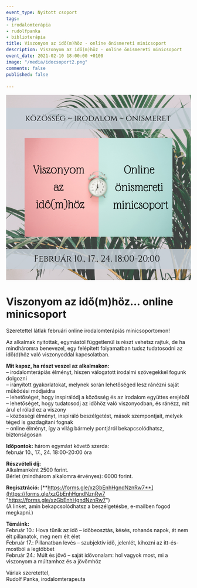 ```yaml
---
event_type: Nyitott csoport
tags:
- irodalomterápia
- rudolfpanka
- biblioterápia
title: Viszonyom az idő(m)höz - online önismereti minicsoport
description: Viszonyom az idő(m)höz - online önismereti minicsoport
event_date: 2021-02-10 18:00:00 +0100
image: "/media/idocsoport2.png"
comments: false
published: false

---
```

![](/media/idocsoport2.png)

# Viszonyom az idő(m)höz… online minicsoport

  
Szeretettel látlak februári online irodalomterápiás minicsoportomon!

Az alkalmak nyitottak, egymástól függetlenül is részt vehetsz rajtuk, de ha mindháromra benevezel, egy felépített folyamatban tudsz tudatosodni az idő(d)höz való viszonyoddal kapcsolatban.

**Mit kapsz, ha részt veszel az alkalmakon:**  
– irodalomterápiás élményt, hiszen válogatott irodalmi szövegekkel fogunk dolgozni  
– irányított gyakorlatokat, melynek során lehetőséged lesz ránézni saját működési módjaidra  
– lehetőséget, hogy inspirálódj a közösség és az irodalom együttes erejéből  
– lehetőséget, hogy tudatosodj az időhöz való viszonyodban, és ránézz, mit árul el rólad ez a viszony  
– közösségi élményt, inspiráló beszélgetést, mások szempontjait, melyek téged is gazdagítani fognak  
– online élményt, így a világ bármely pontjáról bekapcsolódhatsz, biztonságosan

**Időpontok:** három egymást követő szerda:  
február 10., 17., 24. 18:00-20:00 óra

**Részvételi díj:**  
Alkalmanként 2500 forint.  
Bérlet (mindhárom alkalomra érvényes): 6000 forint.

**Regisztráció:** [**https://forms.gle/xzGbEnhHgndNznRw7**](https://forms.gle/xzGbEnhHgndNznRw7 "https://forms.gle/xzGbEnhHgndNznRw7")  
(A linket, amin bekapcsolódhatsz a beszélgetésbe, e-mailben fogod megkapni.)

**Témáink:**  
Február 10.: Hova tűnik az idő – időbeosztás, késés, rohanós napok, át nem élt pillanatok, meg nem élt élet  
Február 17.: Pillanatban levés – szubjektív idő, jelenlét, kihozni az itt-és-mostból a legtöbbet  
Február 24.: Múlt és jövő – saját idővonalam: hol vagyok most, mi a viszonyom a múltamhoz és a jövőmhöz

Várlak szeretettel,  
Rudolf Panka, irodalomterapeuta